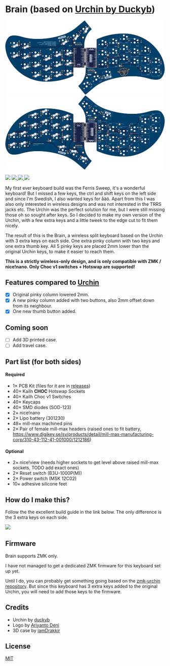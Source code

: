 # Brain (based on [Urchin by Duckyb](https://github.com/duckyb/urchin))

![PCB Preview](./gallery/main/main-top.png)
![PCB Preview](./gallery/main/main-bottom.png)

<span>
  <img src="https://img.shields.io/github/last-commit/Wesztman/brain?style=flat-square">
  <a href="https://github.com/Wesztman/brain/releases">
    <img src="https://img.shields.io/github/v/release/Wesztman/brain?include_prereleases&color=success&style=flat-square">
    <img src="https://img.shields.io/github/downloads/Wesztman/brain/total?color=success&style=flat-square">
  </a>
  <img src="https://img.shields.io/static/v1?label=license&message=MIT&color=success&style=flat-square">
</span>

My first ever keyboard build was the Ferris Sweep, it's a wonderful keyboard! But I missed a few keys, the ctrl and shift keys on the left side and since I'm Swedish, I also wanted keys for åäö. Apart from this I was also only interested in wireless designs and was not interested in the TRRS jacks etc. The Urchin was the perfect solution for me, but I were still missing those oh so sought after keys. So I decided to make my own version of the Urchin, with a few extra keys and a little tweek to the edge cut to fit them nicely.

The result of this is the Brain, a wireless split keyboard based on the Urchin with 3 extra keys on each side. One extra pinky column with two keys and one extra thumb key. All 5 pinky keys are placed 2mm lower than the original Urchin keys, to make it easier to reach them.

**This is a strictly wireless-only design, and is only compatible with ZMK / nice!nano. Only Choc v1 switches + Hotswap are supported!**

## Features compared to [Urchin](https://github.com/duckyb/urchin)

- [x] Original pinky column lowered 2mm.
- [x] A new pinky column added with two buttons, also 2mm offset down from its neighbour.
- [x] One new thumb button added.

## Coming soon

- [ ] Add 3D printed case.
- [ ] Add travel case.

## Part list (for both sides)

#### Required

- 1× PCB Kit (files for it are in [releases](https://github.com/wesztman/brain/releases))
- 40× Kailh **CHOC** Hotswap Sockets
- 40× Kailh Choc v1 Switches
- 40× Keycaps
- 40× SMD diodes (SOD-123)
- 2× nice!nano
- 2× Lipo battery (301230)
- 48× mill-max machined pins
- 2× Pair of female mill-max headers (raised ones to fit battery, https://www.digikey.se/sv/products/detail/mill-max-manufacturing-corp/310-43-112-41-001000/1212186)

#### Optional

- 2× nice!view (needs higher sockets to get level above raised mill-max sockets, TODO add exact ones)
- 2× Reset switch (B3U-1000P(M))
- 2× Power switch (MSK 12C02)
- 10× adhesive silicone feet

## How do I make this?

Follow the the excellent build guide in the link below. The only difference is the 3 extra keys on each side.

<a href="https://youtu.be/CHSh1-dJq24" target="_blank">
<img src="https://gist.githubusercontent.com/duckyb/337340baa1f0c8bcc06fef7b3b57242b/raw/97e6e0748dd1b8a3fb54fac0a88e84e6b6e0e10a/build-guide-button.svg" height="44">
</a>

## Firmware

Brain supports ZMK only.

I have not managed to get a dedicated ZMK firmware for this keyboard set up yet.

Until I do, you can probably get something going based on the [zmk-urchin repository](https://github.com/duckyb/zmk-urchin). But since this keyboard has 3 extra keys added to the original Urchin, you will need to add those keys to the firmware.

## Credits

- Urchin by [duckyb](https://github.com/duckyb/urchin)
- Logo by [Ariyanto Deni](https://thenounproject.com/ariyantodeni/)
- 3D case by [iamDrakkir](https://github.com/iamDrakkir)

## License
[MIT](https://github.com/Wesztman/brain/blob/main/LICENSE)